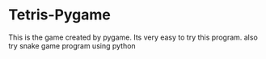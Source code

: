 # Tetris-Pygame
This is the game created by pygame. Its very easy to try this program. also try snake game program using python 
